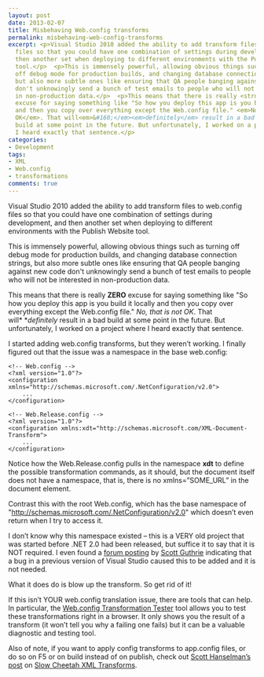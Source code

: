 ```yaml
---
layout: post
date: 2013-02-07
title: Misbehaving Web.config transforms
permalink: misbehaving-web-config-transforms
excerpt: <p>Visual Studio 2010 added the ability to add transform files to web.config
  files so that you could have one combination of settings during development, and
  then another set when deploying to different environments with the Publish Website
  tool.</p>  <p>This is immensely powerful, allowing obvious things such as turning
  off debug mode for production builds, and changing database connection strings,
  but also more subtle ones like ensuring that QA people banging against new code
  don't unknowingly send a bunch of test emails to people who will not be interested
  in non-production data.</p>  <p>This means that there is really <strong>ZERO</strong>
  excuse for saying something like "So how you deploy this app is you build it locally
  and then you copy over everything except the Web.config file." <em>No, that is not
  OK</em>. That will<em>&#160;</em><em>definitely</em> result in a bad
  build at some point in the future. But unfortunately, I worked on a project where
  I heard exactly that sentence.</p>
categories:
- Development
tags:
- XML
- Web.config
- transformations
comments: true
---
```

Visual Studio 2010 added the ability to add transform files to web.config files so that you could have one combination of settings during development, and then another set when deploying to different environments with the Publish Website tool.

This is immensely powerful, allowing obvious things such as turning off debug mode for production builds, and changing database connection strings, but also more subtle ones like ensuring that QA people banging against new code don't unknowingly send a bunch of test emails to people who will not be interested in non-production data.

This means that there is really **ZERO** excuse for saying something like "So how you deploy this app is you build it locally and then you copy over everything except the Web.config file." *No, that is not OK*. That will* **definitely* result in a bad build at some point in the future. But unfortunately, I worked on a project where I heard exactly that sentence.

I started adding web.config transforms, but they weren’t working. I finally figured out that the issue was a namespace in the base web.config:

```
<!-- Web.config -->
<?xml version="1.0"?>
<configuration xmlns="http://schemas.microsoft.com/.NetConfiguration/v2.0">
    ...
</configuration>

<!-- Web.Release.config -->
<?xml version="1.0"?>
<configuration xmlns:xdt="http://schemas.microsoft.com/XML-Document-Transform">
    ...
</configuration>
```

Notice how the Web.Release.config pulls in the namespace **xdt** to define the possible transformation commands, as it should, but the document itself does not have a namespace, that is, there is no xmlns=”SOME\_URL” in the document element.

Contrast this with the root Web.config, which has the base namespace of "http://schemas.microsoft.com/.NetConfiguration/v2.0" which doesn’t even return when I try to access it.

I don’t know why this namespace existed – this is a VERY old project that was started before .NET 2.0 had been released, but suffice it to say that it is NOT required. I even found a [forum posting](http://forums.asp.net/t/981068.aspx/1) by [Scott Guthrie](http://weblogs.asp.net/scottgu/) indicating that a bug in a previous version of Visual Studio caused this to be added and it is not needed.

What it does do is blow up the transform. So get rid of it!

If this isn’t YOUR web.config translation issue, there are tools that can help. In particular, the [Web.config Transformation Tester](http://webconfigtransformationtester.apphb.com/) tool allows you to test these transformations right in a browser. It only shows you the result of a transform (it won’t tell you why a failing one fails) but it can be a valuable diagnostic and testing tool.

Also of note, if you want to apply config transforms to app.config files, or do so on F5 or on build instead of on publish, check out [Scott Hanselman’s post](http://www.hanselman.com/blog/SlowCheetahWebconfigTransformationSyntaxNowGeneralizedForAnyXMLConfigurationFile.aspx) on [Slow Cheetah XML Transforms](http://visualstudiogallery.msdn.microsoft.com/69023d00-a4f9-4a34-a6cd-7e854ba318b5).
